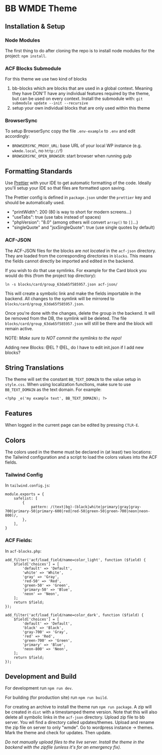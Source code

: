 # BB WMDE Theme

## Installation & Setup

### Node Modules
The first thing to do after cloning the repo is to install node modules for the project: `npm install`.

### ACF Blocks Submodule
For this theme we use two kind of blocks
1. bb-blocks which are blocks that are used in a global context. Meaning they have DON'T have any individual features required by the theme, but can be used on every context.
Install the submodule with: ``` git submodule update --init --recursive ```
2. setup your own individual blocks that are only used within this theme

### BrowserSync
To setup BrowserSync copy the file `.env-example` to `.env` and edit accordingly:

- `BROWSERSYNC_PROXY_URL`: base URL of your local WP instance (e.g. `wkmde.local`, no `http://`!)
- `BROWSERSYNC_OPEN_BROWSER`: start browser when running gulp

## Formatting Standards

Use [Prettier](https://prettier.io) with your IDE to get automatic formatting of the code. Ideally you'll setup your IDE so that files are formatted upon saving.

The Prettier config is defined in `package.json` under the `prettier` key and should be automatically used.

- "printWidth": 200 (80 is way to short for modern screens...)
- "useTabs": true (use tabs instead of spaces)
- "phpVersion": "8.0" (among others will convert `array()` to `[]`...)
- "singleQuote" and "jsxSingleQuote": true (use single quotes by default)

### ACF-JSON

The ACF-JSON files for the blocks are _not located_ in the `acf-json` directory. They are loaded from the corresponding directories in `blocks`. This means the fields cannot directly be imported and edited in the backend.

If you wish to do that use symlinks. For example for the Card block you would do this (from the project top directory):

```
ln -s blocks/card/group_63da65f585957.json acf-json/

```

This will create a symbolic link and make the fields importable in the backend. All changes to the symlink will be mirrored to `blocks/card/group_63da65f585957.json`.

Once you're done with the changes, delete the group in the backend. It will be removed from the DB, the symlink will be deleted. The file `blocks/card/group_63da65f585957.json` will still be there and the block will remain active.

NOTE: _Make sure to NOT commit the symlinks to the repo!_

Adding new Blocks:
@EL ?
@EL, do I have to edit init.json if I add new blocks?

## String Translations

The theme will set the constant `BB_TEXT_DOMAIN` to the value setup in `style.css`. When using localization functions, make sure to use `BB_TEXT_DOMAIN` as the text domain. For example:

`<?php _e('my example text', BB_TEXT_DOMAIN); ?>`

## Features

When logged in the current page can be edited by pressing `CTLR-E`.

## Colors

The colors used in the theme must be declared in (at least) two locations: the Tailwind configuration and a script to load the colors values into the ACF fields.

### Tailwind Config

In `tailwind.config.js`:

```
module.exports = {
	safelist: [
		{
			pattern: /(text|bg)-(black|white|primary|gray|gray-700|primary-50|primary-600|red|red-50|green-50|green-700|neon|neon-800)/,
		},
	],
}
```

### ACF Fields:

In `acf-blocks.php`:

```
add_filter('acf/load_field/name=color_light', function ($field) {
	$field['choices'] = [
		'default' => 'Default',
		'white' => 'White',
		'gray' => 'Gray',
		'red-50' => 'Red',
		'green-50' => 'Green',
		'primary-50' => 'Blue',
		'neon' => 'Neon',
	];
	return $field;
});

add_filter('acf/load_field/name=color_dark', function ($field) {
	$field['choices'] = [
		'default' => 'Default',
		'black' => 'Black',
		'gray-700' => 'Gray',
		'red' => 'Red',
		'green-700' => 'Green',
		'primary' => 'Blue',
		'neon-800' => 'Neon',
	];
	return $field;
});
```

## Development and Build

For development run `npm run dev`.

For building (for production site) run `npm run build`.

For creating an archive to install the theme run `npm run package`. A zip will be created in `dist` with a timestamped theme version. Note that this will also delete all symbolic links in the `acf-json` directory.
Upload zip file to bb server. You wll find a directory called updates/themes. Upload and rename the zip file on server to only "wmde".
Go to wordpress instance -> themes. Mark the theme and check for updates. Then update.

_Do not manually upload files to the live server. Install the theme in the backend with the zipfile (unless it's for an emergency fix)._